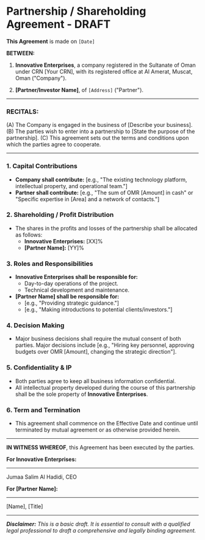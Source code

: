 
# Partnership / Shareholding Agreement - DRAFT

**This Agreement** is made on `[Date]`

**BETWEEN:**

1.  **Innovative Enterprises**, a company registered in the Sultanate of Oman under CRN [Your CRN], with its registered office at Al Amerat, Muscat, Oman ("Company").

2.  **[Partner/Investor Name]**, of `[Address]` ("Partner").

---

### RECITALS:
(A) The Company is engaged in the business of [Describe your business].
(B) The parties wish to enter into a partnership to [State the purpose of the partnership].
(C) This agreement sets out the terms and conditions upon which the parties agree to cooperate.

---

### 1. Capital Contributions
- **Company shall contribute:** [e.g., "The existing technology platform, intellectual property, and operational team."]
- **Partner shall contribute:** [e.g., "The sum of OMR [Amount] in cash" or "Specific expertise in [Area] and a network of contacts."]

### 2. Shareholding / Profit Distribution
- The shares in the profits and losses of the partnership shall be allocated as follows:
  - **Innovative Enterprises:** [XX]%
  - **[Partner Name]:** [YY]%

### 3. Roles and Responsibilities
- **Innovative Enterprises shall be responsible for:**
  - Day-to-day operations of the project.
  - Technical development and maintenance.
- **[Partner Name] shall be responsible for:**
  - [e.g., "Providing strategic guidance."]
  - [e.g., "Making introductions to potential clients/investors."]

### 4. Decision Making
- Major business decisions shall require the mutual consent of both parties. Major decisions include [e.g., "Hiring key personnel, approving budgets over OMR [Amount], changing the strategic direction"].

### 5. Confidentiality & IP
- Both parties agree to keep all business information confidential.
- All intellectual property developed during the course of this partnership shall be the sole property of **Innovative Enterprises**.

### 6. Term and Termination
- This agreement shall commence on the Effective Date and continue until terminated by mutual agreement or as otherwise provided herein.

---

**IN WITNESS WHEREOF**, this Agreement has been executed by the parties.

**For Innovative Enterprises:**
_________________________
Jumaa Salim Al Hadidi, CEO

**For [Partner Name]:**
_________________________
[Name], [Title]

---
***Disclaimer:** This is a basic draft. It is essential to consult with a qualified legal professional to draft a comprehensive and legally binding agreement.*
